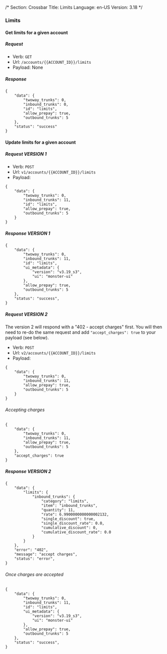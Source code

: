 /*
Section: Crossbar
Title: Limits
Language: en-US
Version: 3.18
*/

### Limits

#### Get limits for a given account

##### Request

- Verb: `GET`
- Url: `/accounts/{{ACCOUNT_ID}}/limits`
- Payload: None

##### Response

```
{
    "data": {
        "twoway_trunks": 0,
        "inbound_trunks": 0,
        "id": "limits",
        "allow_prepay": true,
        "outbound_trunks": 5
    },
    "status": "success"
}
```

#### Update limits for a given account

##### Request VERSION 1

- Verb: `POST`
- Url: `v1/accounts/{{ACCOUNT_ID}}/limits`
- Payload:

```
{
    "data": {
        "twoway_trunks": 0,
        "inbound_trunks": 11,
        "id": "limits",
        "allow_prepay": true,
        "outbound_trunks": 5
    }
}
```

##### Response VERSION 1


```
{
    "data": {
        "twoway_trunks": 0,
        "inbound_trunks": 11,
        "id": "limits",
        "ui_metadata": {
            "version": "v3.19_s3",
            "ui": "monster-ui"
        },
        "allow_prepay": true,
        "outbound_trunks": 5
    },
    "status": "success",
}
```

##### Request VERSION 2

The version 2 will respond with a "402 - accept charges" first. You will then need to re-do the same request and add `"accept_charges": true` to your payload (see below).

- Verb: `POST`
- Url: `v2/accounts/{{ACCOUNT_ID}}/limits`
- Payload:

```
{
    "data": {
        "twoway_trunks": 0,
        "inbound_trunks": 11,
        "allow_prepay": true,
        "outbound_trunks": 5
    }
}
```

###### Accepting charges

```
{
    "data": {
        "twoway_trunks": 0,
        "inbound_trunks": 11,
        "allow_prepay": true,
        "outbound_trunks": 5
    },
    "accept_charges": true
}
```

##### Response VERSION 2


```
{
    "data": {
        "limits": {
            "inbound_trunks": {
                "category": "limits",
                "item": "inbound_trunks",
                "quantity": 11,
                "rate": 6.9900000000000002132,
                "single_discount": true,
                "single_discount_rate": 0.0,
                "cumulative_discount": 0,
                "cumulative_discount_rate": 0.0
            }
        }
    },
    "error": "402",
    "message": "accept charges",
    "status": "error",
}
```

###### Once charges are accepted

```
{
    "data": {
        "twoway_trunks": 0,
        "inbound_trunks": 11,
        "id": "limits",
        "ui_metadata": {
            "version": "v3.19_s3",
            "ui": "monster-ui"
        },
        "allow_prepay": true,
        "outbound_trunks": 5
    },
    "status": "success",
}
```
